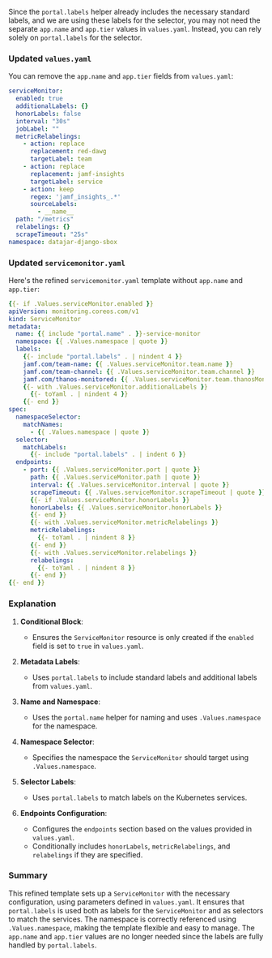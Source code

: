 Since the `portal.labels` helper already includes the necessary standard labels, and we are using these labels for the selector, you may not need the separate `app.name` and `app.tier` values in `values.yaml`. Instead, you can rely solely on `portal.labels` for the selector.

### Updated `values.yaml`

You can remove the `app.name` and `app.tier` fields from `values.yaml`:

```yaml
serviceMonitor:
  enabled: true
  additionalLabels: {}
  honorLabels: false
  interval: "30s"
  jobLabel: ""
  metricRelabelings:
    - action: replace
      replacement: red-dawg
      targetLabel: team
    - action: replace
      replacement: jamf-insights
      targetLabel: service
    - action: keep
      regex: 'jamf_insights_.*'
      sourceLabels:
        - __name__
  path: "/metrics"
  relabelings: {}
  scrapeTimeout: "25s"
namespace: datajar-django-sbox
```

### Updated `servicemonitor.yaml`

Here's the refined `servicemonitor.yaml` template without `app.name` and `app.tier`:

```yaml
{{- if .Values.serviceMonitor.enabled }}
apiVersion: monitoring.coreos.com/v1
kind: ServiceMonitor
metadata:
  name: {{ include "portal.name" . }}-service-monitor
  namespace: {{ .Values.namespace | quote }}
  labels:
    {{- include "portal.labels" . | nindent 4 }}
    jamf.com/team-name: {{ .Values.serviceMonitor.team.name }}
    jamf.com/team-channel: {{ .Values.serviceMonitor.team.channel }}
    jamf.com/thanos-monitored: {{ .Values.serviceMonitor.team.thanosMonitored }}
    {{- with .Values.serviceMonitor.additionalLabels }}
      {{- toYaml . | nindent 4 }}
    {{- end }}
spec:
  namespaceSelector:
    matchNames:
      - {{ .Values.namespace | quote }}
  selector:
    matchLabels:
      {{- include "portal.labels" . | indent 6 }}
  endpoints:
    - port: {{ .Values.serviceMonitor.port | quote }}
      path: {{ .Values.serviceMonitor.path | quote }}
      interval: {{ .Values.serviceMonitor.interval | quote }}
      scrapeTimeout: {{ .Values.serviceMonitor.scrapeTimeout | quote }}
      {{- if .Values.serviceMonitor.honorLabels }}
      honorLabels: {{ .Values.serviceMonitor.honorLabels }}
      {{- end }}
      {{- with .Values.serviceMonitor.metricRelabelings }}
      metricRelabelings:
        {{- toYaml . | nindent 8 }}
      {{- end }}
      {{- with .Values.serviceMonitor.relabelings }}
      relabelings:
        {{- toYaml . | nindent 8 }}
      {{- end }}
{{- end }}
```

### Explanation

1. **Conditional Block**:
   - Ensures the `ServiceMonitor` resource is only created if the `enabled` field is set to `true` in `values.yaml`.

2. **Metadata Labels**:
   - Uses `portal.labels` to include standard labels and additional labels from `values.yaml`.

3. **Name and Namespace**:
   - Uses the `portal.name` helper for naming and uses `.Values.namespace` for the namespace.

4. **Namespace Selector**:
   - Specifies the namespace the `ServiceMonitor` should target using `.Values.namespace`.

5. **Selector Labels**:
   - Uses `portal.labels` to match labels on the Kubernetes services.

6. **Endpoints Configuration**:
   - Configures the `endpoints` section based on the values provided in `values.yaml`.
   - Conditionally includes `honorLabels`, `metricRelabelings`, and `relabelings` if they are specified.

### Summary

This refined template sets up a `ServiceMonitor` with the necessary configuration, using parameters defined in `values.yaml`. It ensures that `portal.labels` is used both as labels for the `ServiceMonitor` and as selectors to match the services. The namespace is correctly referenced using `.Values.namespace`, making the template flexible and easy to manage. The `app.name` and `app.tier` values are no longer needed since the labels are fully handled by `portal.labels`.

